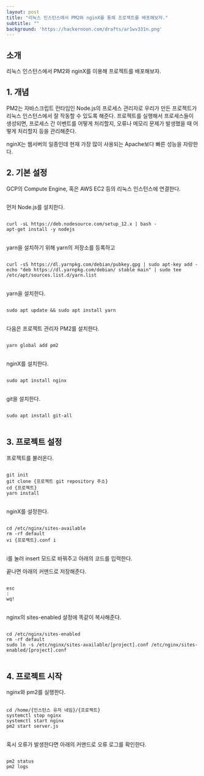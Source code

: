 ```yaml
---
layout: post
title: "리눅스 인스턴스에서 PM2와 nginX를 통해 프로젝트를 배포해보자."
subtitle: ""
background: 'https://hackernoon.com/drafts/ar1wv331n.png'
---
```


<h2 class="section-heading">소개</h2>
<p>리눅스 인스턴스에서 PM2와 nginX를 이용해 프로젝트를 배포해보자.</p>

<h2 class="section-heading">1. 개념</h2>

<p>PM2는 자바스크립트 런타임인 Node.js의 프로세스 관리자로 우리가 만든 프로젝트가 리눅스 인스턴스에서 잘 작동할 수 있도록 해준다. 프로젝트를 실행해서 프로세스들이 생성되면, 프로세스 간 이벤트를 어떻게 처리할지, 오류나 메모리 문제가 발생했을 때 어떻게 처리할지 등을 관리해준다.</p>

<p>nginX는 웹서버의 일종인데 현재 가장 많이 사용되는 Apache보다 빠른 성능을 자랑한다.</p>

<h2 class="section-heading">2. 기본 설정</h2>

<p>GCP의 Compute Engine, 혹은 AWS EC2 등의 리눅스 인스턴스에 연결한다.</p>

<img class="img-fluid" src="../img/GoogleCloud1/4.jpg" alt="">

<p>먼저 Node.js를 설치한다.</p>
<pre>
<code>
curl -sL https://deb.nodesource.com/setup_12.x | bash -
apt-get install -y nodejs
</code>
</pre>

<p>yarn을 설치하기 위해 yarn의 저장소를 등록하고</p>
<pre>
<code>
curl -sS https://dl.yarnpkg.com/debian/pubkey.gpg | sudo apt-key add -
echo "deb https://dl.yarnpkg.com/debian/ stable main" | sudo tee /etc/apt/sources.list.d/yarn.list
</code>
</pre>

<p>yarn을 설치한다.</p>
<pre>
<code>
sudo apt update && sudo apt install yarn
</code>
</pre>

<p>다음은 프로젝트 관리자 PM2를 설치한다.</p>
<pre>
<code>
yarn global add pm2
</code>
</pre>

<p>nginX를 설치한다.</p>
<pre>
<code>
sudo apt install nginx
</code>
</pre>

<p>git을 설치한다.</p>
<pre>
<code>
sudo apt install git-all
</code>
</pre>

<h2 class="section-heading">3. 프로젝트 설정</h2>

<p>프로젝트를 불러온다.</p>
<pre>
<code>
git init
git clone {프로젝트 git repository 주소}
cd {프로젝트}
yarn install
</code>
</pre>

<p>nginX를 설정한다.</p>
<pre>
<code>
cd /etc/nginx/sites-available
rm -rf default
vi {프로젝트}.conf i
</code>
</pre>

<p>i를 눌러 insert 모드로 바꿔주고 아래의 코드를 입력한다.</p>
<script src="https://gist.github.com/chaehwanlim/58871c4293a6ceb8ac22f7a49a9845d3.js"></script>

<p>끝나면 아래의 커맨드로 저장해준다.</p>
<pre>
<code>
esc
:
wq!
</code>
</pre>

<p>nginx의 sites-enabled 설정에 똑같이 복사해준다.</p>
<pre>
<code>
cd /etc/nginx/sites-enabled
rm -rf default
sudo ln -s /etc/nginx/sites-available/[project].conf /etc/nginx/sites-enabled/[project].conf
</code>
</pre>

<h2 class="section-heading">4. 프로젝트 시작</h2>

<p>nginx와 pm2를 실행한다.</p>
<pre>
<code>
cd /home/{인스턴스 유저 네임}/{프로젝트}
systemctl stop nginx
systemctl start nginx
pm2 start server.js
</code>
</pre>

<p>혹시 오류가 발생한다면 아래의 커맨드로 오류 로그를 확인한다.</p>
<pre>
<code>
pm2 status
pm2 logs
</code>
</pre>
